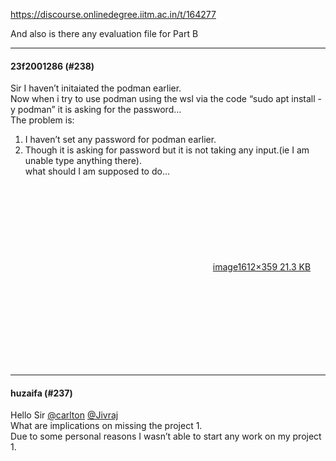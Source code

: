 https://discourse.onlinedegree.iitm.ac.in/t/164277

And also is there any evaluation file for Part B</p><hr>

<h4>23f2001286 (#238)</h4>
<p>Sir I haven’t initaiated the podman earlier.<br/>
Now when i try to use podman using the wsl via the code “sudo apt install -y podman” it is asking for the password…<br/>
The problem is:</p>
<ol>
<li>I haven’t set any password for podman earlier.</li>
<li>Though it is asking for password but it is not taking any input.(ie I am unable type anything there).<br/>
what should I am supposed to do…<br/>
<div class="lightbox-wrapper"><a class="lightbox" data-download-href="/uploads/short-url/uanLPgzih2sckRlTm7brBjpnJxS.png?dl=1" href="https://europe1.discourse-cdn.com/flex013/uploads/iitm/original/3X/d/3/d36db27ac5478d6c2d5fee2e15c56e2068836c20.png" rel="noopener nofollow ugc" title="image"><div class="meta"><svg aria-hidden="true" class="fa d-icon d-icon-far-image svg-icon"><use href="#far-image"></use></svg><span class="filename">image</span><span class="informations">1612×359 21.3 KB</span><svg aria-hidden="true" class="fa d-icon d-icon-discourse-expand svg-icon"><use href="#discourse-expand"></use></svg></div></a></div></li>
</ol><hr>

<h4>huzaifa (#237)</h4>
<p>Hello Sir <a class="mention" href="/u/carlton">@carlton</a> <a class="mention" href="/u/jivraj">@Jivraj</a><br/>
What are implications on missing the project 1.<br/>
Due to some personal reasons I wasn’t able to start any work on my project 1.